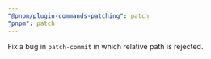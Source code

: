 ```yaml
---
"@pnpm/plugin-commands-patching": patch
"pnpm": patch
---
```


Fix a bug in `patch-commit` in which relative path is rejected.
